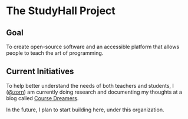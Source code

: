 # The StudyHall Project

## Goal

To create open-source software and an accessible platform that allows people to teach the art of programming.

## Current Initiatives

To help better understand the needs of both teachers and students, I ([@zorn](https://github.com/zorn)) am currently doing research and documenting my thoughts at a blog called [Course Dreamers](https://coursedreamers.com/).

In the future, I plan to start building here, under this organization.
